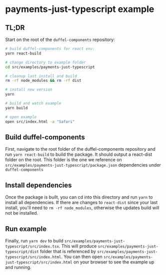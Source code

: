 # payments-just-typescript example

## TL;DR

Start on the root of the `duffel-components` repository:

```sh
# build duffel-components for react env:
yarn react-build

# change directory to example folder
cd src/examples/payments-just-typescript

# cleanup last install and build
rm -rf node_modules && rm -rf dist

# install new version
yarn

# build and watch example
yarn build

# open example
open src/index.html -a "Safari"
```

## Build duffel-components

First, navigate to the root folder of the duffel-components repository and run `yarn react-build` to build the package. It should output a react-dist folder on the root. This folder is the one we reference on `src/examples/payments-just-typescript/package.json` dependencies under `duffel-components`

## Install dependencies

Once the package is built, you can cd into this directory and run `yarn` to install all dependencies. If there are changes to `react-dist` since your last install, you'll need to `rm -rf node_modules`, otherwise the updates build will not be installed.

## Run example

Finally, run `yarn dev` to build `src/examples/payments-just-typescript/src/index.tsx`. This will produce `src/examples/payments-just-typescript/dist` folder that is referenced by `src/examples/payments-just-typescript/src/index.html`. You can then open `src/examples/payments-just-typescript/src/index.html` on your browser to see the example up and running.

